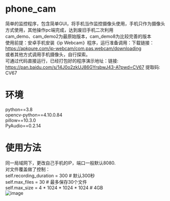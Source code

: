 # phone_cam
简单的监控程序，包含简单GUI，将手机当作监控摄像头使用，手机只作为摄像头方式使用，其他操作pc端完成，达到废旧手机二次利用  
cam_demo、cam_demo2为最原始版本，cam_demo8为比较完善的版本  
使用前提：安卓手机安装《ip Webcam》程序，运行准备调用：下载链接：https://apkpure.com/ip-webcam/com.pas.webcam/downloading  
或者其他方式调用手机摄像头，自行探索。  
可通过代码直接运行，已经打包好的程序演示地址：链接: https://pan.baidu.com/s/14J0o2zkUJ86GYrsbwJ43-A?pwd=CV67 提取码: CV67   
# 环境  
python==3.8  
opencv-python==4.10.0.84  
pillow==10.3.0  
PyAudio==0.2.14  
# 使用方法
同一局域网下，更改自己手机的IP，端口一般默认8080.  
对文件覆盖做了控制：  
self.recording_duration = 300  # 默认300秒  
self.max_files = 30  # 最多保存30个文件  
self.max_size = 4 * 1024 * 1024 * 1024  # 4GB  
![image](https://github.com/user-attachments/assets/3ebd43f6-e846-47da-bfc9-4f038ff6c621)
